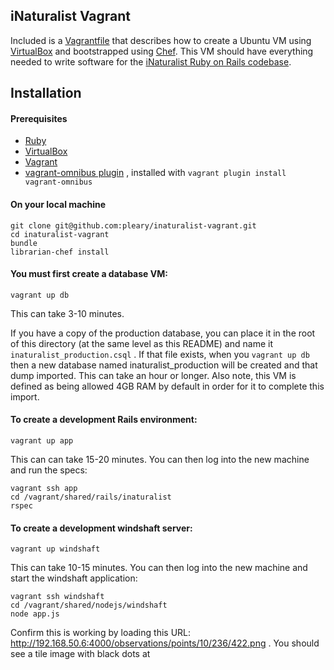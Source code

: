 iNaturalist Vagrant
-------------------
Included is a [Vagrantfile](https://www.vagrantup.com/) that describes how to create a Ubuntu VM using [VirtualBox](https://www.virtualbox.org/) and bootstrapped using [Chef](https://www.getchef.com/chef/). This VM should have everything needed to write software for the [iNaturalist Ruby on Rails codebase](https://github.com/inaturalist/inaturalist).

Installation
------------
#### Prerequisites
* [Ruby](https://www.ruby-lang.org/en/downloads/)
* [VirtualBox](https://www.virtualbox.org/wiki/Downloads/)
* [Vagrant](https://www.vagrantup.com/downloads.html/)
* [vagrant-omnibus plugin](https://github.com/opscode/vagrant-omnibus) , installed with `vagrant plugin install vagrant-omnibus`

#### On your local machine

```
git clone git@github.com:pleary/inaturalist-vagrant.git
cd inaturalist-vagrant
bundle
librarian-chef install
```

#### You must first create a database VM:

```
vagrant up db
```

This can take 3-10 minutes.

If you have a copy of the production database, you can place it in the root of this directory (at the same level as this README) and name it `inaturalist_production.csql` . If that file exists, when you `vagrant up db` then a new database named inaturalist_production will be created and that dump imported. This can take an hour or longer. Also note, this VM is defined as being allowed 4GB RAM by default in order for it to complete this import.

#### To create a development Rails environment:

```
vagrant up app
```

This can can take 15-20 minutes. You can then log into the new machine and run the specs:

```
vagrant ssh app
cd /vagrant/shared/rails/inaturalist
rspec
```

#### To create a development windshaft server:

```
vagrant up windshaft
```

This can take 10-15 minutes. You can then log into the new machine and start the windshaft application:

```
vagrant ssh windshaft
cd /vagrant/shared/nodejs/windshaft
node app.js
```

Confirm this is working by loading this URL: http://192.168.50.6:4000/observations/points/10/236/422.png . You should see a tile image with black dots at
